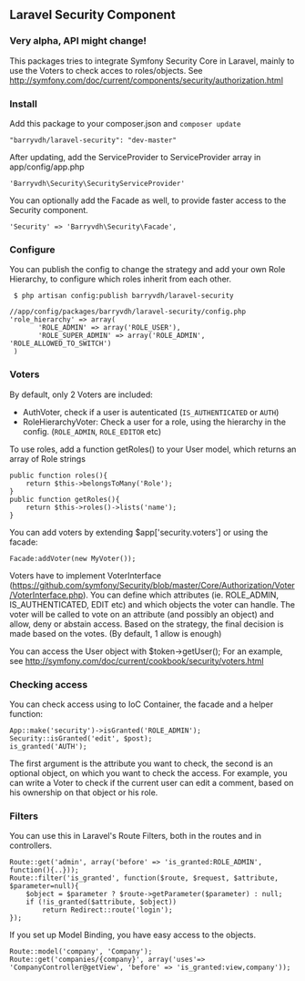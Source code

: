 ## Laravel Security Component

### Very alpha, API might change!

This packages tries to integrate Symfony Security Core in Laravel, mainly to use the Voters to check acces to roles/objects. See http://symfony.com/doc/current/components/security/authorization.html


### Install
Add this package to your composer.json and `composer update`

    "barryvdh/laravel-security": "dev-master"

After updating, add the ServiceProvider to ServiceProvider array in app/config/app.php

    'Barryvdh\Security\SecurityServiceProvider'

You can optionally add the Facade as well, to provide faster access to the Security component.

    'Security' => 'Barryvdh\Security\Facade',


### Configure
You can publish the config to change the strategy and add your own Role Hierarchy, to configure which roles inherit from each other.

     $ php artisan config:publish barryvdh/laravel-security

    //app/config/packages/barryvdh/laravel-security/config.php
    'role_hierarchy' => array(
           'ROLE_ADMIN' => array('ROLE_USER'),
           'ROLE_SUPER_ADMIN' => array('ROLE_ADMIN', 'ROLE_ALLOWED_TO_SWITCH')
     )

### Voters
By default, only 2 Voters are included:
 - AuthVoter, check if a user is autenticated (`IS_AUTHENTICATED` or `AUTH`)
 - RoleHierarchyVoter: Check a user for a role, using the hierarchy in the config. (`ROLE_ADMIN`, `ROLE_EDITOR` etc)

To use roles, add a function getRoles() to your User model, which returns an array of Role strings

    public function roles(){
        return $this->belongsToMany('Role');
    }
    public function getRoles(){
        return $this->roles()->lists('name');
    }

You can add voters by extending $app['security.voters'] or using the facade:

    Facade:addVoter(new MyVoter());

Voters have to implement VoterInterface (https://github.com/symfony/Security/blob/master/Core/Authorization/Voter/VoterInterface.php).
You can define which attributes (ie. ROLE_ADMIN, IS_AUTHENTICATED, EDIT etc) and which objects the voter can handle.
The voter will be called to vote on an attribute (and possibly an object) and allow, deny or abstain access.
Based on the strategy, the final decision is made based on the votes. (By default, 1 allow is enough)

You can access the User object with $token->getUser();
For an example, see http://symfony.com/doc/current/cookbook/security/voters.html

### Checking access
You can check access using to IoC Container, the facade and a helper function:

    App::make('security')->isGranted('ROLE_ADMIN');
    Security::isGranted('edit', $post);
    is_granted('AUTH');

The first argument is the attribute you want to check, the second is an optional object, on which you want to check the access.
For example, you can write a Voter to check if the current user can edit a comment, based on his ownership on that object or his role.

### Filters
You can use this in Laravel's Route Filters, both in the routes and in controllers.

    Route::get('admin', array('before' => 'is_granted:ROLE_ADMIN', function(){..}));
    Route::filter('is_granted', function($route, $request, $attribute, $parameter=null){
        $object = $parameter ? $route->getParameter($parameter) : null;
        if (!is_granted($attribute, $object))
            return Redirect::route('login');
    });

If you set up Model Binding, you have easy access to the objects.

    Route::model('company', 'Company');
    Route::get('companies/{company}', array('uses'=> 'CompanyController@getView', 'before' => 'is_granted:view,company'));